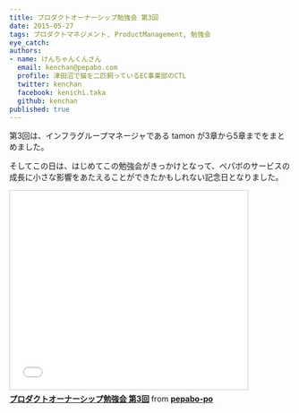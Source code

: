 ```yaml
---
title: プロダクトオーナーシップ勉強会 第3回
date: 2015-05-27
tags: プロダクトマネジメント, ProductManagement, 勉強会
eye_catch:
authors:
- name: けんちゃんくんさん
  email: kenchan@pepabo.com
  profile: 津田沼で猫を二匹飼っているEC事業部のCTL
  twitter: kenchan
  facebook: kenichi.taka
  github: kenchan
published: true
---
```

第3回は、インフラグループマネージャである tamon が3章から5章までをまとめました。

そしてこの日は、はじめてこの勉強会がきっかけとなって、ペパボのサービスの成長に小さな影響をあたえることができたかもしれない記念日となりました。

<iframe src="//www.slideshare.net/slideshow/embed_code/key/MJt5fzqgRnXElP" width="425" height="355" frameborder="0" marginwidth="0" marginheight="0" scrolling="no" style="border:1px solid #CCC; border-width:1px; margin-bottom:5px; max-width: 100%;" allowfullscreen> </iframe> <div style="margin-bottom:5px"> <strong> <a href="//www.slideshare.net/pepabo-po/3-50796690" title="プロダクトオーナーシップ勉強会 第3回" target="_blank">プロダクトオーナーシップ勉強会 第3回</a> </strong> from <strong><a href="//www.slideshare.net/pepabo-po" target="_blank">pepabo-po</a></strong> </div>
